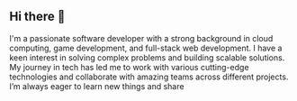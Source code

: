 ## Hi there 👋

I'm a passionate software developer with a strong background in cloud computing, game development, and full-stack web development. I have a keen interest in solving complex problems and building scalable solutions.  
My journey in tech has led me to work with various cutting-edge technologies and collaborate with amazing teams across different projects. I’m always eager to learn new things and share

